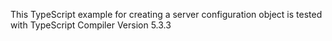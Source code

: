 This TypeScript example for creating a server configuration object is tested with TypeScript Compiler Version 5.3.3
